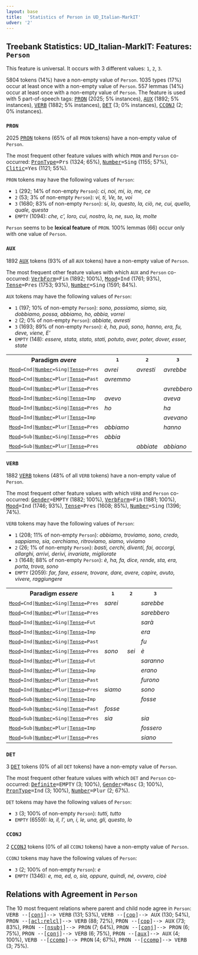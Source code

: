 ```yaml
---
layout: base
title:  'Statistics of Person in UD_Italian-MarkIT'
udver: '2'
---
```


## Treebank Statistics: UD_Italian-MarkIT: Features: `Person`

This feature is universal.
It occurs with 3 different values: `1`, `2`, `3`.

5804 tokens (14%) have a non-empty value of `Person`.
1035 types (17%) occur at least once with a non-empty value of `Person`.
557 lemmas (14%) occur at least once with a non-empty value of `Person`.
The feature is used with 5 part-of-speech tags: <tt><a href="it_markit-pos-PRON.html">PRON</a></tt> (2025; 5% instances), <tt><a href="it_markit-pos-AUX.html">AUX</a></tt> (1892; 5% instances), <tt><a href="it_markit-pos-VERB.html">VERB</a></tt> (1882; 5% instances), <tt><a href="it_markit-pos-DET.html">DET</a></tt> (3; 0% instances), <tt><a href="it_markit-pos-CCONJ.html">CCONJ</a></tt> (2; 0% instances).

### `PRON`

2025 <tt><a href="it_markit-pos-PRON.html">PRON</a></tt> tokens (65% of all `PRON` tokens) have a non-empty value of `Person`.

The most frequent other feature values with which `PRON` and `Person` co-occurred: <tt><a href="it_markit-feat-PronType.html">PronType</a></tt><tt>=Prs</tt> (1324; 65%), <tt><a href="it_markit-feat-Number.html">Number</a></tt><tt>=Sing</tt> (1155; 57%), <tt><a href="it_markit-feat-Clitic.html">Clitic</a></tt><tt>=Yes</tt> (1121; 55%).

`PRON` tokens may have the following values of `Person`:

* `1` (292; 14% of non-empty `Person`): <em>ci, noi, mi, io, me, ce</em>
* `2` (53; 3% of non-empty `Person`): <em>vi, ti, Ve, te, voi</em>
* `3` (1680; 83% of non-empty `Person`): <em>si, lo, questo, la, ciò, ne, cui, quello, quale, questa</em>
* `EMPTY` (1094): <em>che, c', loro, cui, nostro, lo, ne, suo, la, molte</em>

`Person` seems to be **lexical feature** of `PRON`. 100% lemmas (66) occur only with one value of `Person`.

### `AUX`

1892 <tt><a href="it_markit-pos-AUX.html">AUX</a></tt> tokens (93% of all `AUX` tokens) have a non-empty value of `Person`.

The most frequent other feature values with which `AUX` and `Person` co-occurred: <tt><a href="it_markit-feat-VerbForm.html">VerbForm</a></tt><tt>=Fin</tt> (1892; 100%), <tt><a href="it_markit-feat-Mood.html">Mood</a></tt><tt>=Ind</tt> (1761; 93%), <tt><a href="it_markit-feat-Tense.html">Tense</a></tt><tt>=Pres</tt> (1753; 93%), <tt><a href="it_markit-feat-Number.html">Number</a></tt><tt>=Sing</tt> (1591; 84%).

`AUX` tokens may have the following values of `Person`:

* `1` (197; 10% of non-empty `Person`): <em>sono, possiamo, siamo, sia, dobbiamo, possa, abbiamo, ho, abbia, vorrei</em>
* `2` (2; 0% of non-empty `Person`): <em>abbiate, avresti</em>
* `3` (1693; 89% of non-empty `Person`): <em>è, ha, può, sono, hanno, era, fu, deve, viene, E'</em>
* `EMPTY` (148): <em>essere, stata, stato, stati, potuto, aver, poter, dover, esser, state</em>

<table>
  <tr><th>Paradigm <i>avere</i></th><th><tt>1</tt></th><th><tt>2</tt></th><th><tt>3</tt></th></tr>
  <tr><td><tt><tt><a href="it_markit-feat-Mood.html">Mood</a></tt><tt>=Cnd</tt>|<tt><a href="it_markit-feat-Number.html">Number</a></tt><tt>=Sing</tt>|<tt><a href="it_markit-feat-Tense.html">Tense</a></tt><tt>=Pres</tt></tt></td><td><em>avrei</em></td><td><em>avresti</em></td><td><em>avrebbe</em></td></tr>
  <tr><td><tt><tt><a href="it_markit-feat-Mood.html">Mood</a></tt><tt>=Cnd</tt>|<tt><a href="it_markit-feat-Number.html">Number</a></tt><tt>=Plur</tt>|<tt><a href="it_markit-feat-Tense.html">Tense</a></tt><tt>=Past</tt></tt></td><td><em>avremmo</em></td><td></td><td></td></tr>
  <tr><td><tt><tt><a href="it_markit-feat-Mood.html">Mood</a></tt><tt>=Cnd</tt>|<tt><a href="it_markit-feat-Number.html">Number</a></tt><tt>=Plur</tt>|<tt><a href="it_markit-feat-Tense.html">Tense</a></tt><tt>=Pres</tt></tt></td><td></td><td></td><td><em>avrebbero</em></td></tr>
  <tr><td><tt><tt><a href="it_markit-feat-Mood.html">Mood</a></tt><tt>=Ind</tt>|<tt><a href="it_markit-feat-Number.html">Number</a></tt><tt>=Sing</tt>|<tt><a href="it_markit-feat-Tense.html">Tense</a></tt><tt>=Imp</tt></tt></td><td><em>avevo</em></td><td></td><td><em>aveva</em></td></tr>
  <tr><td><tt><tt><a href="it_markit-feat-Mood.html">Mood</a></tt><tt>=Ind</tt>|<tt><a href="it_markit-feat-Number.html">Number</a></tt><tt>=Sing</tt>|<tt><a href="it_markit-feat-Tense.html">Tense</a></tt><tt>=Pres</tt></tt></td><td><em>ho</em></td><td></td><td><em>ha</em></td></tr>
  <tr><td><tt><tt><a href="it_markit-feat-Mood.html">Mood</a></tt><tt>=Ind</tt>|<tt><a href="it_markit-feat-Number.html">Number</a></tt><tt>=Plur</tt>|<tt><a href="it_markit-feat-Tense.html">Tense</a></tt><tt>=Imp</tt></tt></td><td></td><td></td><td><em>avevano</em></td></tr>
  <tr><td><tt><tt><a href="it_markit-feat-Mood.html">Mood</a></tt><tt>=Ind</tt>|<tt><a href="it_markit-feat-Number.html">Number</a></tt><tt>=Plur</tt>|<tt><a href="it_markit-feat-Tense.html">Tense</a></tt><tt>=Pres</tt></tt></td><td><em>abbiamo</em></td><td></td><td><em>hanno</em></td></tr>
  <tr><td><tt><tt><a href="it_markit-feat-Mood.html">Mood</a></tt><tt>=Sub</tt>|<tt><a href="it_markit-feat-Number.html">Number</a></tt><tt>=Sing</tt>|<tt><a href="it_markit-feat-Tense.html">Tense</a></tt><tt>=Pres</tt></tt></td><td><em>abbia</em></td><td></td><td></td></tr>
  <tr><td><tt><tt><a href="it_markit-feat-Mood.html">Mood</a></tt><tt>=Sub</tt>|<tt><a href="it_markit-feat-Number.html">Number</a></tt><tt>=Plur</tt>|<tt><a href="it_markit-feat-Tense.html">Tense</a></tt><tt>=Pres</tt></tt></td><td></td><td><em>abbiate</em></td><td><em>abbiano</em></td></tr>
</table>

### `VERB`

1882 <tt><a href="it_markit-pos-VERB.html">VERB</a></tt> tokens (48% of all `VERB` tokens) have a non-empty value of `Person`.

The most frequent other feature values with which `VERB` and `Person` co-occurred: <tt><a href="it_markit-feat-Gender.html">Gender</a></tt><tt>=EMPTY</tt> (1882; 100%), <tt><a href="it_markit-feat-VerbForm.html">VerbForm</a></tt><tt>=Fin</tt> (1881; 100%), <tt><a href="it_markit-feat-Mood.html">Mood</a></tt><tt>=Ind</tt> (1746; 93%), <tt><a href="it_markit-feat-Tense.html">Tense</a></tt><tt>=Pres</tt> (1608; 85%), <tt><a href="it_markit-feat-Number.html">Number</a></tt><tt>=Sing</tt> (1396; 74%).

`VERB` tokens may have the following values of `Person`:

* `1` (208; 11% of non-empty `Person`): <em>abbiamo, troviamo, sono, credo, sappiamo, sia, cerchiamo, ritroviamo, siamo, viviamo</em>
* `2` (26; 1% of non-empty `Person`): <em>basti, cerchi, diventi, fai, accorgi, allarghi, arrivi, derivi, invariate, migliorate</em>
* `3` (1648; 88% of non-empty `Person`): <em>è, ha, fa, dice, rende, sta, era, porta, trova, sono</em>
* `EMPTY` (2059): <em>far, fare, essere, trovare, dare, avere, capire, avuto, vivere, raggiungere</em>

<table>
  <tr><th>Paradigm <i>essere</i></th><th><tt>1</tt></th><th><tt>2</tt></th><th><tt>3</tt></th></tr>
  <tr><td><tt><tt><a href="it_markit-feat-Mood.html">Mood</a></tt><tt>=Cnd</tt>|<tt><a href="it_markit-feat-Number.html">Number</a></tt><tt>=Sing</tt>|<tt><a href="it_markit-feat-Tense.html">Tense</a></tt><tt>=Pres</tt></tt></td><td><em>sarei</em></td><td></td><td><em>sarebbe</em></td></tr>
  <tr><td><tt><tt><a href="it_markit-feat-Mood.html">Mood</a></tt><tt>=Cnd</tt>|<tt><a href="it_markit-feat-Number.html">Number</a></tt><tt>=Plur</tt>|<tt><a href="it_markit-feat-Tense.html">Tense</a></tt><tt>=Pres</tt></tt></td><td></td><td></td><td><em>sarebbero</em></td></tr>
  <tr><td><tt><tt><a href="it_markit-feat-Mood.html">Mood</a></tt><tt>=Ind</tt>|<tt><a href="it_markit-feat-Number.html">Number</a></tt><tt>=Sing</tt>|<tt><a href="it_markit-feat-Tense.html">Tense</a></tt><tt>=Fut</tt></tt></td><td></td><td></td><td><em>sarà</em></td></tr>
  <tr><td><tt><tt><a href="it_markit-feat-Mood.html">Mood</a></tt><tt>=Ind</tt>|<tt><a href="it_markit-feat-Number.html">Number</a></tt><tt>=Sing</tt>|<tt><a href="it_markit-feat-Tense.html">Tense</a></tt><tt>=Imp</tt></tt></td><td></td><td></td><td><em>era</em></td></tr>
  <tr><td><tt><tt><a href="it_markit-feat-Mood.html">Mood</a></tt><tt>=Ind</tt>|<tt><a href="it_markit-feat-Number.html">Number</a></tt><tt>=Sing</tt>|<tt><a href="it_markit-feat-Tense.html">Tense</a></tt><tt>=Past</tt></tt></td><td></td><td></td><td><em>fu</em></td></tr>
  <tr><td><tt><tt><a href="it_markit-feat-Mood.html">Mood</a></tt><tt>=Ind</tt>|<tt><a href="it_markit-feat-Number.html">Number</a></tt><tt>=Sing</tt>|<tt><a href="it_markit-feat-Tense.html">Tense</a></tt><tt>=Pres</tt></tt></td><td><em>sono</em></td><td><em>sei</em></td><td><em>è</em></td></tr>
  <tr><td><tt><tt><a href="it_markit-feat-Mood.html">Mood</a></tt><tt>=Ind</tt>|<tt><a href="it_markit-feat-Number.html">Number</a></tt><tt>=Plur</tt>|<tt><a href="it_markit-feat-Tense.html">Tense</a></tt><tt>=Fut</tt></tt></td><td></td><td></td><td><em>saranno</em></td></tr>
  <tr><td><tt><tt><a href="it_markit-feat-Mood.html">Mood</a></tt><tt>=Ind</tt>|<tt><a href="it_markit-feat-Number.html">Number</a></tt><tt>=Plur</tt>|<tt><a href="it_markit-feat-Tense.html">Tense</a></tt><tt>=Imp</tt></tt></td><td></td><td></td><td><em>erano</em></td></tr>
  <tr><td><tt><tt><a href="it_markit-feat-Mood.html">Mood</a></tt><tt>=Ind</tt>|<tt><a href="it_markit-feat-Number.html">Number</a></tt><tt>=Plur</tt>|<tt><a href="it_markit-feat-Tense.html">Tense</a></tt><tt>=Past</tt></tt></td><td></td><td></td><td><em>furono</em></td></tr>
  <tr><td><tt><tt><a href="it_markit-feat-Mood.html">Mood</a></tt><tt>=Ind</tt>|<tt><a href="it_markit-feat-Number.html">Number</a></tt><tt>=Plur</tt>|<tt><a href="it_markit-feat-Tense.html">Tense</a></tt><tt>=Pres</tt></tt></td><td><em>siamo</em></td><td></td><td><em>sono</em></td></tr>
  <tr><td><tt><tt><a href="it_markit-feat-Mood.html">Mood</a></tt><tt>=Sub</tt>|<tt><a href="it_markit-feat-Number.html">Number</a></tt><tt>=Sing</tt>|<tt><a href="it_markit-feat-Tense.html">Tense</a></tt><tt>=Imp</tt></tt></td><td></td><td></td><td><em>fosse</em></td></tr>
  <tr><td><tt><tt><a href="it_markit-feat-Mood.html">Mood</a></tt><tt>=Sub</tt>|<tt><a href="it_markit-feat-Number.html">Number</a></tt><tt>=Sing</tt>|<tt><a href="it_markit-feat-Tense.html">Tense</a></tt><tt>=Past</tt></tt></td><td><em>fosse</em></td><td></td><td></td></tr>
  <tr><td><tt><tt><a href="it_markit-feat-Mood.html">Mood</a></tt><tt>=Sub</tt>|<tt><a href="it_markit-feat-Number.html">Number</a></tt><tt>=Sing</tt>|<tt><a href="it_markit-feat-Tense.html">Tense</a></tt><tt>=Pres</tt></tt></td><td><em>sia</em></td><td></td><td><em>sia</em></td></tr>
  <tr><td><tt><tt><a href="it_markit-feat-Mood.html">Mood</a></tt><tt>=Sub</tt>|<tt><a href="it_markit-feat-Number.html">Number</a></tt><tt>=Plur</tt>|<tt><a href="it_markit-feat-Tense.html">Tense</a></tt><tt>=Imp</tt></tt></td><td></td><td></td><td><em>fossero</em></td></tr>
  <tr><td><tt><tt><a href="it_markit-feat-Mood.html">Mood</a></tt><tt>=Sub</tt>|<tt><a href="it_markit-feat-Number.html">Number</a></tt><tt>=Plur</tt>|<tt><a href="it_markit-feat-Tense.html">Tense</a></tt><tt>=Pres</tt></tt></td><td></td><td></td><td><em>siano</em></td></tr>
</table>

### `DET`

3 <tt><a href="it_markit-pos-DET.html">DET</a></tt> tokens (0% of all `DET` tokens) have a non-empty value of `Person`.

The most frequent other feature values with which `DET` and `Person` co-occurred: <tt><a href="it_markit-feat-Definite.html">Definite</a></tt><tt>=EMPTY</tt> (3; 100%), <tt><a href="it_markit-feat-Gender.html">Gender</a></tt><tt>=Masc</tt> (3; 100%), <tt><a href="it_markit-feat-PronType.html">PronType</a></tt><tt>=Ind</tt> (3; 100%), <tt><a href="it_markit-feat-Number.html">Number</a></tt><tt>=Plur</tt> (2; 67%).

`DET` tokens may have the following values of `Person`:

* `3` (3; 100% of non-empty `Person`): <em>tutti, tutto</em>
* `EMPTY` (6559): <em>la, il, l', un, i, le, una, gli, questo, lo</em>

### `CCONJ`

2 <tt><a href="it_markit-pos-CCONJ.html">CCONJ</a></tt> tokens (0% of all `CCONJ` tokens) have a non-empty value of `Person`.

`CCONJ` tokens may have the following values of `Person`:

* `3` (2; 100% of non-empty `Person`): <em>e</em>
* `EMPTY` (1346): <em>e, ma, ed, o, sia, oppure, quindi, né, ovvero, cioè</em>

## Relations with Agreement in `Person`

The 10 most frequent relations where parent and child node agree in `Person`:
<tt>VERB --[<tt><a href="it_markit-dep-conj.html">conj</a></tt>]--> VERB</tt> (131; 53%),
<tt>VERB --[<tt><a href="it_markit-dep-cop.html">cop</a></tt>]--> AUX</tt> (130; 54%),
<tt>PRON --[<tt><a href="it_markit-dep-acl-relcl.html">acl:relcl</a></tt>]--> VERB</tt> (88; 72%),
<tt>PRON --[<tt><a href="it_markit-dep-cop.html">cop</a></tt>]--> AUX</tt> (73; 83%),
<tt>PRON --[<tt><a href="it_markit-dep-nsubj.html">nsubj</a></tt>]--> PRON</tt> (7; 64%),
<tt>PRON --[<tt><a href="it_markit-dep-conj.html">conj</a></tt>]--> PRON</tt> (6; 75%),
<tt>PRON --[<tt><a href="it_markit-dep-conj.html">conj</a></tt>]--> VERB</tt> (6; 75%),
<tt>PRON --[<tt><a href="it_markit-dep-aux.html">aux</a></tt>]--> AUX</tt> (4; 100%),
<tt>VERB --[<tt><a href="it_markit-dep-ccomp.html">ccomp</a></tt>]--> PRON</tt> (4; 67%),
<tt>PRON --[<tt><a href="it_markit-dep-ccomp.html">ccomp</a></tt>]--> VERB</tt> (3; 75%).

